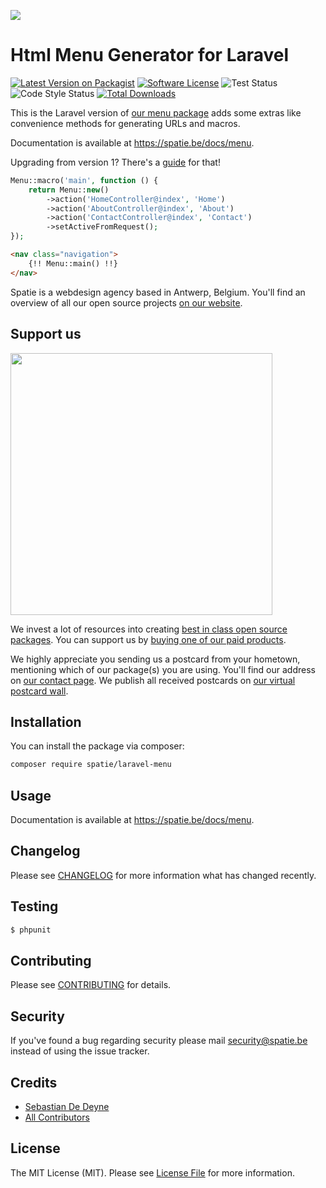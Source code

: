 
[<img src="https://github-ads.s3.eu-central-1.amazonaws.com/support-ukraine.svg?t=1" />](https://supportukrainenow.org)

# Html Menu Generator for Laravel

[![Latest Version on Packagist](https://img.shields.io/packagist/v/spatie/laravel-menu.svg?style=flat-square)](https://packagist.org/packages/spatie/laravel-menu)
[![Software License](https://img.shields.io/badge/license-MIT-brightgreen.svg?style=flat-square)](LICENSE.md)
![Test Status](https://img.shields.io/github/workflow/status/spatie/laravel-menu/run-tests?label=tests)
![Code Style Status](https://img.shields.io/github/workflow/status/spatie/laravel-menu/Check%20&%20fix%20styling?label=code%20style)
[![Total Downloads](https://img.shields.io/packagist/dt/spatie/laravel-menu.svg?style=flat-square)](https://packagist.org/packages/spatie/laravel-menu)

This is the Laravel version of [our menu package](https://github.com/spatie/menu) adds some extras like convenience methods for generating URLs and macros.

Documentation is available at https://spatie.be/docs/menu.

Upgrading from version 1? There's a [guide](https://github.com/spatie/laravel-menu#upgrading-to-20) for that!

```php
Menu::macro('main', function () {
    return Menu::new()
        ->action('HomeController@index', 'Home')
        ->action('AboutController@index', 'About')
        ->action('ContactController@index', 'Contact')
        ->setActiveFromRequest();
});
```

```html
<nav class="navigation">
    {!! Menu::main() !!}
</nav>
```

Spatie is a webdesign agency based in Antwerp, Belgium. You'll find an overview of all our open source projects [on our website](https://spatie.be/opensource).

## Support us

[<img src="https://github-ads.s3.eu-central-1.amazonaws.com/laravel-menu.jpg?t=1" width="419px" />](https://spatie.be/github-ad-click/laravel-menu)

We invest a lot of resources into creating [best in class open source packages](https://spatie.be/open-source). You can support us by [buying one of our paid products](https://spatie.be/open-source/support-us).

We highly appreciate you sending us a postcard from your hometown, mentioning which of our package(s) you are using. You'll find our address on [our contact page](https://spatie.be/about-us). We publish all received postcards on [our virtual postcard wall](https://spatie.be/open-source/postcards).

## Installation

You can install the package via composer:

``` bash
composer require spatie/laravel-menu
```

## Usage

Documentation is available at https://spatie.be/docs/menu.

## Changelog

Please see [CHANGELOG](CHANGELOG.md) for more information what has changed recently.

## Testing

``` bash
$ phpunit
```

## Contributing

Please see [CONTRIBUTING](.github/CONTRIBUTING.md) for details.

## Security

If you've found a bug regarding security please mail [security@spatie.be](mailto:security@spatie.be) instead of using the issue tracker.

## Credits

- [Sebastian De Deyne](https://github.com/sebastiandedeyne)
- [All Contributors](../../contributors)

## License

The MIT License (MIT). Please see [License File](LICENSE.md) for more information.
